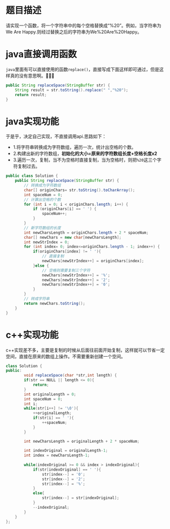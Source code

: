 # 题目描述
请实现一个函数，将一个字符串中的每个空格替换成“%20”。例如，当字符串为We Are Happy.则经过替换之后的字符串为We%20Are%20Happy。

# java直接调用函数
`java`里面有可以直接使用的函数`replace()`，直接写成下面这样即可通过，但是这样真的没有意思啊。🤣🤣🤣
```java
public String replaceSpace(StringBuffer str) {
    String result = str.toString().replace(" ","%20");
    return result;
}
```
# java实现功能
于是乎，决定自己实现，不直接调用api.思路如下：
- 1.将字符串转换成为字符数组，遍历一次，统计出空格的个数。
- 2.构建出新的字符数组，**初始化的大小=原来的字符数组长度+空格长度x2**
- 3.遍历一次，复制，当不为空格时直接复制，当为空格时，则把`%20`这三个字符复制过去。

```java
public class Solution {
    public String replaceSpace(StringBuffer str) {
        // 转换成为字符数组
        char[] originChars= str.toString().toCharArray();
        int spaceNum = 0;
        // 计算出空格的个数
        for (int i = 0; i < originChars.length; i++) {
            if (originChars[i] == ' ') {
                spaceNum++;
            }
        }
        // 新字符数组的长度
        int newCharsLength = originChars.length + 2 * spaceNum;
        char[] newChars = new char[newCharsLength];
        int newStrIndex = 0;
        for (int index= 0; index<=originChars.length - 1; index++) {
            if(originChars[index] != ' '){
                // 直接复制
                newChars[newStrIndex++] = originChars[index];
            }else {
                // 空格则需要复制三个字符
                newChars[newStrIndex++] = '%';
                newChars[newStrIndex++] = '2';
                newChars[newStrIndex++] = '0';
            }
        }
        // 转成字符串
        return newChars.toString();
    }
}
```
# c++实现功能
c++实现差不多，主要是复制的时候从后面往前面开始复制，这样就可以节省一定空间，直接在原来的数组上操作。不需要重新创建一个空间。
```java
class Solution {
public:
    	void replaceSpace(char *str,int length) {
		if(str == NULL || length <= 0){
            return;
        }
        int originalLength = 0;
        int spaceNum = 0;
        int i;
        while(str[i++] != '\0'){
            ++originalLength;
            if(str[i] == ' '){
                ++spaceNum;
            }
        }

        int newCharsLength = originalLength + 2 * spaceNum;
        
        int indexOriginal = originalLength-1;
        int index = newCharsLength-1;
        
        while(indexOriginal >= 0 && index > indexOriginal){
            if(str[indexOriginal] == ' '){
                str[index--] = '0';
                str[index--] = '2';
                str[index--] = '%';
            }
            else{
                str[index--] = str[indexOriginal];
            }
            --indexOriginal;
        }
    }
};
```

